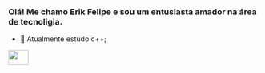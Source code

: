 ### Olá! Me chamo Erik Felipe e sou um entusiasta amador na área de tecnoligia.

- 🦠 Atualmente estudo c++;

<img height="30" width="40" src="https://cdn.jsdelivr.net/gh/devicons/devicon/icons/cplusplus/cplusplus-original.svg" />
